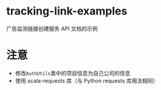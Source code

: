 # tracking-link-examples
广告监测链接创建服务 API 文档的示例


# 注意

* 修改`AuthUtils`类中的项目信息为自己公司的信息
* 使用 scala-requests 库（与 Python requests 库用法相同）